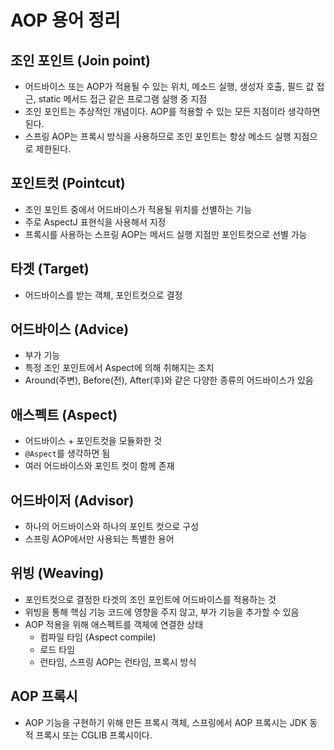 # AOP 용어 정리
## 조인 포인트 (Join point)
- 어드바이스 또는 AOP가 적용될 수 있는 위치, 메소드 실행, 생성자 호출, 필드 값 접근,
static 메서드 접근 같은 프로그램 실행 중 지점
- 조인 포인트는 추상적인 개념이다. AOP를 적용할 수 있는 모든 지점이라 생각하면 된다.
- 스프링 AOP는 프록시 방식을 사용하므로 조인 포인트는 항상 메소드 실행 지점으로 제한된다.

## 포인트컷 (Pointcut)
- 조인 포인트 중에서 어드바이스가 적용될 위치를 선별하는 기능
- 주로 AspectJ 표현식을 사용해서 지정
- 프록시를 사용하는 스프링 AOP는 메서드 실행 지점만 포인트컷으로 선별 가능

## 타겟 (Target)
- 어드바이스를 받는 객체, 포인트컷으로 결정

## 어드바이스 (Advice)
- 부가 기능
- 특정 조인 포인트에서 Aspect에 의해 취해지는 조치
- Around(주변), Before(전), After(후)와 같은 다양한 종류의 어드바이스가 있음

## 애스펙트 (Aspect)
- 어드바이스 + 포인트컷을 모듈화한 것
- `@Aspect`를 생각하면 됨
- 여러 어드바이스와 포인트 컷이 함께 존재

## 어드바이저 (Advisor)
- 하나의 어드바이스와 하나의 포인트 컷으로 구성
- 스프링 AOP에서만 사용되는 특별한 용어

## 위빙 (Weaving)
- 포인트컷으로 결정한 타겟의 조인 포인트에 어드바이스를 적용하는 것
- 위빙을 통해 핵심 기능 코드에 영향을 주지 않고, 부가 기능을 추가할 수 있음
- AOP 적용을 위해 애스펙트를 객체에 연결한 상태
    - 컴파일 타임 (Aspect compile)
    - 로드 타임
    - 런타임, 스프링 AOP는 런타임, 프록시 방식

## AOP 프록시
- AOP 기능을 구현하기 위해 만든 프록시 객체, 스프링에서 AOP 프록시는 JDK 동적 프록시 또는
CGLIB 프록시이다.
